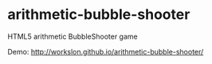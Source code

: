 arithmetic-bubble-shooter
=========================

HTML5 arithmetic BubbleShooter game

Demo: http://workslon.github.io/arithmetic-bubble-shooter/ 